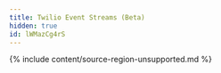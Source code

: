 ```yaml
---
title: Twilio Event Streams (Beta)
hidden: true
id: lWMazCg4rS
---
```

{% include content/source-region-unsupported.md %}
